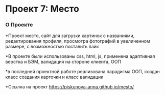 # Проект 7: Место

### О Проекте

*Проект место, сайт для загрузки картинок с названиями, редактирования профиля, просмотра фотографий в увеличенном размере, с возможностью поставить лайк

*В проекте были использованы css, html, js, применена адаптивная верстка и БЭМ, валидация на стороне клиента, ООП

*в последней проектной работе реализована парадигма ООП, создан класс создания карточки и класс валидации

*Ссылка на проект https://piskunova-anna.github.io/mesto/
